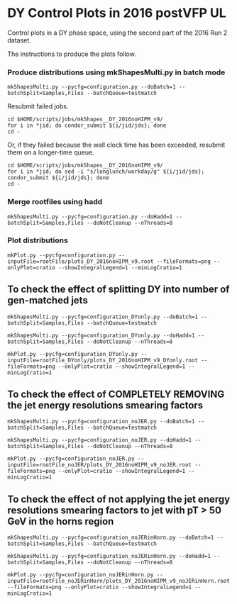 # DY Control Plots in 2016 postVFP UL

Control plots in a DY phase space, using the second part of the 2016 Run 2 dataset.

The instructions to produce the plots follow.

### Produce distributions using mkShapesMulti.py in batch mode

    mkShapesMulti.py --pycfg=configuration.py --doBatch=1 --batchSplit=Samples,Files --batchQueue=testmatch

Resubmit failed jobs.

    cd $HOME/scripts/jobs/mkShapes__DY_2016noHIPM_v9/
    for i in *jid; do condor_submit ${i/jid/jds}; done
    cd -

Or, if they failed because the wall clock time has been exceeded, resubmit them on a longer-time queue.

    cd $HOME/scripts/jobs/mkShapes__DY_2016noHIPM_v9/
    for i in *jid; do sed -i "s/longlunch/workday/g" ${i/jid/jds}; condor_submit ${i/jid/jds}; done
    cd -

### Merge rootfiles using hadd

    mkShapesMulti.py --pycfg=configuration.py --doHadd=1 --batchSplit=Samples,Files --doNotCleanup --nThreads=8

### Plot distributions

    mkPlot.py --pycfg=configuration.py --inputFile=rootFile/plots_DY_2016noHIPM_v9.root --fileFormats=png --onlyPlot=cratio --showIntegralLegend=1 --minLogCratio=1


## To check the effect of splitting DY into number of gen-matched jets

    mkShapesMulti.py --pycfg=configuration_DYonly.py --doBatch=1 --batchSplit=Samples,Files --batchQueue=testmatch

    mkShapesMulti.py --pycfg=configuration_DYonly.py --doHadd=1 --batchSplit=Samples,Files --doNotCleanup --nThreads=8

    mkPlot.py --pycfg=configuration_DYonly.py --inputFile=rootFile_DYonly/plots_DY_2016noHIPM_v9_DYonly.root --fileFormats=png --onlyPlot=cratio --showIntegralLegend=1 --minLogCratio=1


## To check the effect of COMPLETELY REMOVING the jet energy resolutions smearing factors

    mkShapesMulti.py --pycfg=configuration_noJER.py --doBatch=1 --batchSplit=Samples,Files --batchQueue=testmatch

    mkShapesMulti.py --pycfg=configuration_noJER.py --doHadd=1 --batchSplit=Samples,Files --doNotCleanup --nThreads=8

    mkPlot.py --pycfg=configuration_noJER.py --inputFile=rootFile_noJER/plots_DY_2016noHIPM_v9_noJER.root --fileFormats=png --onlyPlot=cratio --showIntegralLegend=1 --minLogCratio=1


## To check the effect of not applying the jet energy resolutions smearing factors to jet with pT > 50 GeV in the horns region

    mkShapesMulti.py --pycfg=configuration_noJERinHorn.py --doBatch=1 --batchSplit=Samples,Files --batchQueue=testmatch

    mkShapesMulti.py --pycfg=configuration_noJERinHorn.py --doHadd=1 --batchSplit=Samples,Files --doNotCleanup --nThreads=8

    mkPlot.py --pycfg=configuration_noJERinHorn.py --inputFile=rootFile_noJERinHorn/plots_DY_2016noHIPM_v9_noJERinHorn.root --fileFormats=png --onlyPlot=cratio --showIntegralLegend=1 --minLogCratio=1

